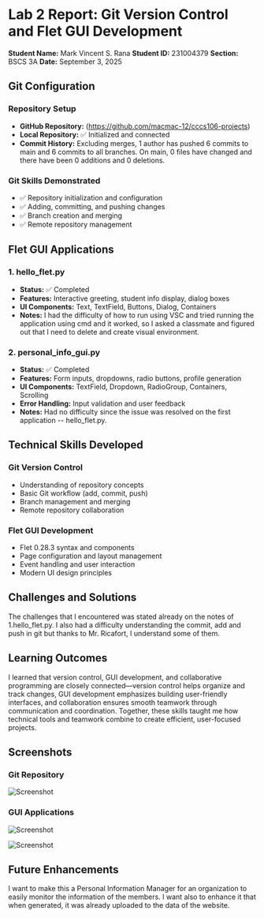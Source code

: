 # Lab 2 Report: Git Version Control and Flet GUI Development

**Student Name:** Mark Vincent S. Rana
**Student ID:** 231004379
**Section:** BSCS 3A
**Date:** September 3, 2025

## Git Configuration

### Repository Setup
- **GitHub Repository:** (https://github.com/macmac-12/cccs106-projects)
- **Local Repository:** ✅ Initialized and connected
- **Commit History:** Excluding merges, 1 author has pushed 6 commits to main and 6 commits to all branches. On main, 0 files have changed and there have been 0 additions and 0 deletions.

### Git Skills Demonstrated
- ✅ Repository initialization and configuration
- ✅ Adding, committing, and pushing changes
- ✅ Branch creation and merging
- ✅ Remote repository management

## Flet GUI Applications

### 1. hello_flet.py
- **Status:** ✅ Completed
- **Features:** Interactive greeting, student info display, dialog boxes
- **UI Components:** Text, TextField, Buttons, Dialog, Containers
- **Notes:** I had the difficulty of how to run using VSC and tried running the application using cmd and it worked, so I asked a classmate and figured out that I need to delete and create visual environment.

### 2. personal_info_gui.py
- **Status:** ✅ Completed
- **Features:** Form inputs, dropdowns, radio buttons, profile generation
- **UI Components:** TextField, Dropdown, RadioGroup, Containers, Scrolling
- **Error Handling:** Input validation and user feedback
- **Notes:** Had no difficulty since the issue was resolved on the first application -- hello_flet.py.

## Technical Skills Developed

### Git Version Control
- Understanding of repository concepts
- Basic Git workflow (add, commit, push)
- Branch management and merging
- Remote repository collaboration

### Flet GUI Development
- Flet 0.28.3 syntax and components
- Page configuration and layout management
- Event handling and user interaction
- Modern UI design principles

## Challenges and Solutions

The challenges that I encountered was stated already on the notes of 1.hello_flet.py. I also had a difficulty understanding the commit, add and push in git but thanks to Mr. Ricafort, I understand some of them.

## Learning Outcomes

I learned that version control, GUI development, and collaborative programming are closely connected—version control helps organize and track changes, GUI development emphasizes building user-friendly interfaces, and collaboration ensures smooth teamwork through communication and coordination. Together, these skills taught me how technical tools and teamwork combine to create efficient, user-focused projects.

## Screenshots

### Git Repository

![Screenshot](/workspace_rana/cccs106-projects/week2_labs/lab2_screenshots/git_commit_history.png)

### GUI Applications

![Screenshot](/workspace_rana/cccs106-projects/week2_labs/lab2_screenshots/hello_flet.png)

![Screenshot](/workspace_rana/cccs106-projects/week2_labs/lab2_screenshots/personal_gui.png)

## Future Enhancements

I want to make this a Personal Information Manager for an organization to easily monitor the information of the members. I want also to enhance it that when generated, it was already uploaded to the data of the website.